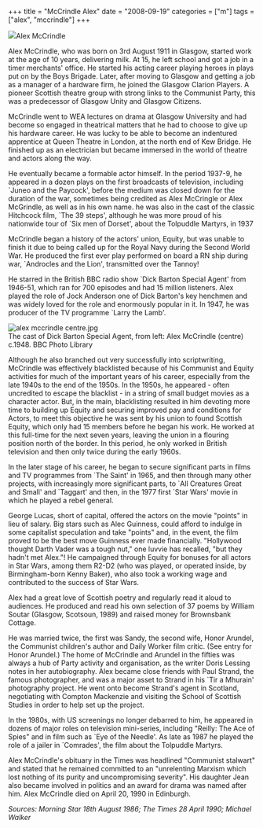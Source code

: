 +++
title = "McCrindle Alex"
date = "2008-09-19"
categories = ["m"]
tags = ["alex", "mccrindle"]
+++

![](http://79.170.40.183/grahamstevenson.me.uk/images/stories/McCrindle%20Alex%201.jpg)Alex McCrindle

Alex McCrindle, who was born on 3rd August 1911 in Glasgow, started work at the age of 10 years, delivering milk. At 15, he left school and got a job in a timer merchants' office. He started his acting career playing heroes in plays put on by the Boys Brigade. Later, after moving to Glasgow and getting a job as a manager of a hardware firm, he joined the Glasgow Clarion Players. A pioneer Scottish theatre group with strong links to the Communist Party, this was a predecessor of Glasgow Unity and Glasgow Citizens.

McCrindle went to WEA lectures on drama at Glasgow University and had become so engaged in theatrical matters that he had to choose to give up his hardware career. He was lucky to be able to become an indentured apprentice at Queen Theatre in London, at the north end of Kew Bridge. He finished up as an electrician but became immersed in the world of theatre and actors along the way.

He eventually became a formable actor himself. In the period 1937-9, he appeared in a dozen plays on the first broadcasts of television, including \`Juneo and the Paycock', before the medium was closed down for the duration of the war, sometimes being credited as Alex McCringle or Alex McGrindle, as well as in his own name. he was also in the cast of the classic Hitchcock film, \`The 39 steps', although he was more proud of his nationwide tour of \`Six men of Dorset', about the Tolpuddle Martyrs, in 1937

McCrindle began a history of the actors' union, Equity, but was unable to finish it due to being called up for the Royal Navy during the Second World War. He produced the first ever play performed on board a RN ship during war, \`Androcles and the Lion', transmitted over the Tannoy!

He starred in the British BBC radio show \`Dick Barton Special Agent' from 1946-51, which ran for 700 episodes and had 15 million listeners. Alex played the role of Jock Anderson one of Dick Barton's key henchmen and was widely loved for the role and enormously popular in it. In 1947, he was producer of the TV programme \`Larry the Lamb'.

![alex mccrindle centre.jpg](http://graham.thewebtailor.co.uk/archives/alex%20mccrindle%20centre.jpg)  
The cast of Dick Barton Special Agent, from left: Alex McCrindle (centre) c.1948. BBC Photo Library

Although he also branched out very successfully into scriptwriting, McCrindle was effectively blacklisted because of his Communist and Equity activities for much of the important years of his career, especially from the late 1940s to the end of the 1950s. In the 1950s, he appeared - often uncredited to escape the blacklist - in a string of small budget movies as a character actor. But, in the main, blacklisting resulted in him devoting more time to building up Equity and securing improved pay and conditions for Actors, to meet this objective he was sent by his union to found Scottish Equity, which only had 15 members before he began his work. He worked at this full-time for the next seven years, leaving the union in a flouring position north of the border. In this period, he only worked in British television and then only twice during the early 1960s.

In the later stage of his career, he began to secure significant parts in films and TV programmes from \`The Saint' in 1965, and then through many other projects, with increasingly more significant parts, to \`All Creatures Great and Small' and \`Taggart' and then, in the 1977 first \`Star Wars' movie in which he played a rebel general.

George Lucas, short of capital, offered the actors on the movie "points" in lieu of salary. Big stars such as Alec Guinness, could afford to indulge in some capitalist speculation and take "points" and, in the event, the film proved to be the best move Guinness ever made financially. "Hollywood thought Darth Vader was a tough nut," one luvvie has recalled, "but they hadn't met Alex."! He campaigned through Equity for bonuses for all actors in Star Wars, among them R2-D2 (who was played, or operated inside, by Birmingham-born Kenny Baker), who also took a working wage and contributed to the success of Star Wars.

Alex had a great love of Scottish poetry and regularly read it aloud to audiences. He produced and read his own selection of 37 poems by William Soutar (Glasgow, Scotsoun, 1989) and raised money for Brownsbank Cottage.

He was married twice, the first was Sandy, the second wife, Honor Arundel, the Communist children's author and Daily Worker film critic. (See entry for Honor Arundel.) The home of McCrindle and Arundel in the fifties was always a hub of Party activity and organisation, as the writer Doris Lessing notes in her autobiography. Alex became close friends with Paul Strand, the famous photographer, and was a major asset to Strand in his \`Tir a Mhurain' photography project. He went onto become Strand's agent in Scotland, negotiating with Compton Mackenzie and visiting the School of Scottish Studies in order to help set up the project.

In the 1980s, with US screenings no longer debarred to him, he appeared in dozens of major roles on television mini-series, including "Reilly: The Ace of Spies" and in film such as \`Eye of the Needle'. As late as 1987 he played the role of a jailer in \`Comrades', the film about the Tolpuddle Martyrs.

Alex McCrindle's obituary in the Times was headlined "Communist stalwart" and stated that he remained committed to an "unrelenting Marxism which lost nothing of its purity and uncompromising severity". His daughter Jean also became involved in politics and an award for drama was named after him. Alex McCrindle died on April 20, 1990 in Edinburgh.

_Sources: Morning Star 18th August 1986; The Times 28 April 1990; Michael Walker_
